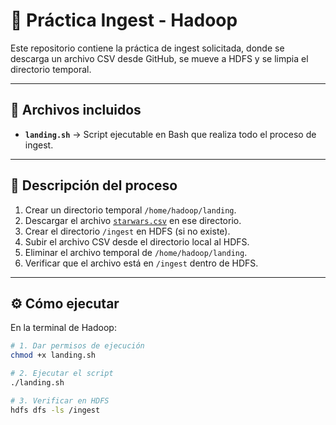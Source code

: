 # 🚀 Práctica Ingest - Hadoop

Este repositorio contiene la práctica de ingest solicitada, donde se descarga un archivo CSV desde GitHub, se mueve a HDFS y se limpia el directorio temporal.

---

## 📂 Archivos incluidos

- **`landing.sh`** → Script ejecutable en Bash que realiza todo el proceso de ingest.  

---

## 📝 Descripción del proceso

1. Crear un directorio temporal `/home/hadoop/landing`.  
2. Descargar el archivo [`starwars.csv`](https://github.com/fpineyro/homework-0/blob/master/starwars.csv) en ese directorio.  
3. Crear el directorio `/ingest` en HDFS (si no existe).  
4. Subir el archivo CSV desde el directorio local al HDFS.  
5. Eliminar el archivo temporal de `/home/hadoop/landing`.  
6. Verificar que el archivo está en `/ingest` dentro de HDFS.  

---

## ⚙️ Cómo ejecutar

En la terminal de Hadoop:

```bash
# 1. Dar permisos de ejecución
chmod +x landing.sh

# 2. Ejecutar el script
./landing.sh

# 3. Verificar en HDFS
hdfs dfs -ls /ingest
